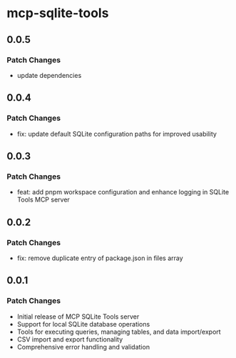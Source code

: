 # mcp-sqlite-tools

## 0.0.5

### Patch Changes

- update dependencies

## 0.0.4

### Patch Changes

- fix: update default SQLite configuration paths for improved
  usability

## 0.0.3

### Patch Changes

- feat: add pnpm workspace configuration and enhance logging in SQLite
  Tools MCP server

## 0.0.2

### Patch Changes

- fix: remove duplicate entry of package.json in files array

## 0.0.1

### Patch Changes

- Initial release of MCP SQLite Tools server
- Support for local SQLite database operations
- Tools for executing queries, managing tables, and data import/export
- CSV import and export functionality
- Comprehensive error handling and validation
